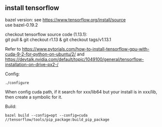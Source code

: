 ## install tensorflow

bazel version: see https://www.tensorflow.org/install/source   
use bazel-0.19.2   

checkout tensorflow source code (1.13.1):   
git pull & git checkout r1.13 & git checkout tags/v1.13.1   


Refer to https://www.pytorials.com/how-to-install-tensorflow-gpu-with-cuda-9-2-for-python-on-ubuntu/2/ 
and https://devtalk.nvidia.com/default/topic/1049100/general/tensorflow-installation-on-drive-px2-/   

Config:
    
    ./configure

When config cuda path, if it search for xxx/lib64 but your install is in xxx/lib, then create a symbolic for it.

Build:
    
    bazel build --config=opt --config=cuda //tensorflow/tools/pip_package:build_pip_package   

